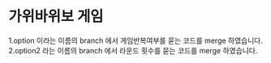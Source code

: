 # 가위바위보 게임

1.option 이라는 이름의 branch 에서 게임반복여부를 묻는 코드를 merge 하였습니다.
2.option2 라는 이름의 branch 에서 라운드 횟수를 묻는 코드를 merge 하였습니다.
